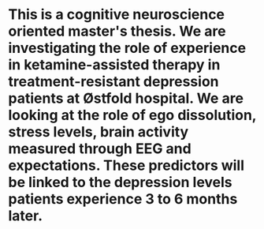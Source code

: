 # This is a cognitive neuroscience oriented master's thesis. We are investigating the role of experience in ketamine-assisted therapy in treatment-resistant depression patients at Østfold hospital. We are looking at the role of ego dissolution, stress levels, brain activity measured through EEG and expectations. These predictors will be linked to the depression levels patients experience 3 to 6 months later. 
